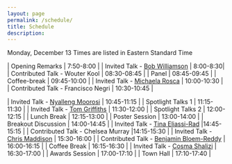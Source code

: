 ```yaml
---
layout: page
permalink: /schedule/
title: Schedule
description: 
---
```


Monday, December 13
Times are listed in Eastern Standard Time

| Opening Remarks                    | 7:50-8:00 |
| Invited Talk - [Bob Williamson](https://uni-tuebingen.de/en/research/core-research/cluster-of-excellence-machine-learning/research/research/cluster-research-groups/professorships/foundations-of-machine-learning-systems/)         | 8:00-8:30|
| Contributed Talk - Wouter Kool     | 08:30-08:45 |
| Panel                              | 08:45-09:45 |
| Coffee-break                       | 09:45-10:00 |
| Invited Talk - [Michaela Rosca](http://elarosca.net/)    | 10:00-10:30 |
| Contributed Talk - Francisco Negri    | 10:30-10:45 |

| Invited Talk - [Nyalleng Moorosi](https://twitter.com/nunuska?lang=en)                      | 10:45-11:15 | 
| Spotlight Talks 1 | 11:15-11:30 |
| Invited Talk - [Tom Griffiths](https://cocosci.princeton.edu/tom/index.php)                              | 11:30-12:00 |
| Spotlight Talks 2 | 12:00-12:15 |
| Lunch Break | 12:15-13:00 |
| Poster Session | 13:00-14:00 |
| Breakout Discussion | 14:00-14:45 |
| Invited Talk - [Tina Eliassi-Rad](http://eliassi.org/) |14:45-15:15 |
| Contributed Talk - Chelsea Murray |14:15-15:30 |
| Invited Talk - [Chris Maddison](http://www.cs.toronto.edu/~cmaddis/)         | 15:30-16:00 |
| Contributed Talk - [Benjamin Bloem-Reddy](https://www.stat.ubc.ca/~benbr/)      | 16:00-16:15 |
| Coffee Break                     | 16:15-16:30 |
| Invited Talk - [Cosma Shalizi](http://www.stat.cmu.edu/~cshalizi/)    | 16:30-17:00 |
| Awards Session | 17:00-17:10 |
| Town Hall | 17:10-17:40 |